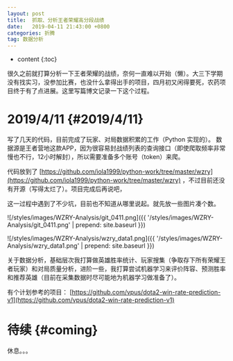 ```yaml
---
layout: post
title:  抓取、分析王者荣耀高分段战绩
date:   2019-04-11 21:43:00 +0800
categories: 折腾
tag: 数据分析
---
```


* content
{:toc}


很久之前就打算分析一下王者荣耀的战绩，奈何一直难以开始（懒）。大三下学期没有找实习，没参加比赛，也没什么拿得出手的项目，四月初又闲得要死，农药项目终于有了点进展。这里写篇博文记录一下这个过程。



2019/4/11			{#2019/4/11}
====================================

写了几天的代码，目前完成了玩家、对局数据积累的工作（Python 实现的）。
数据源是王者营地这款APP，因为很容易封战绩列表的查询接口（即使爬取频率非常慢也不行，12小时解封），所以需要准备多个账号（token）来爬。

代码放到了 [https://github.com/iola1999/python-work/tree/master/wzry](https://github.com/iola1999/python-work/tree/master/wzry) ，不过目前还没有开源（写得太烂了）。项目完成后再说吧，

这一过程中遇到了不少坑，目前也不知道从哪里说起。就先放一些图片凑个数。

![/styles/images/WZRY-Analysis/git_0411.png]({{ '/styles/images/WZRY-Analysis/git_0411.png' | prepend: site.baseurl  }})

![/styles/images/WZRY-Analysis/wzry_data1.png]({{ '/styles/images/WZRY-Analysis/wzry_data1.png' | prepend: site.baseurl  }})

关于数据分析，基础层次我打算做英雄胜率统计、玩家搜集（争取存下所有荣耀王者玩家）和对局质量分析，进阶一些，我打算尝试机器学习来评价阵容、预测胜率和推荐英雄（目前在采集数据时尽可能地为机器学习做准备了）。

有个计划参考的项目： [https://github.com/vpus/dota2-win-rate-prediction-v1](https://github.com/vpus/dota2-win-rate-prediction-v1) 

待续			{#coming}
====================================

休息。。。